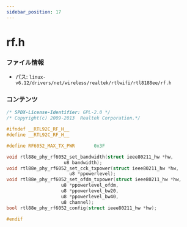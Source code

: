 ```yaml
---
sidebar_position: 17
---
```

# rf.h

### ファイル情報

- パス: `linux-v6.12/drivers/net/wireless/realtek/rtlwifi/rtl8188ee/rf.h`

### コンテンツ

```h
/* SPDX-License-Identifier: GPL-2.0 */
/* Copyright(c) 2009-2013  Realtek Corporation.*/

#ifndef __RTL92C_RF_H__
#define __RTL92C_RF_H__

#define RF6052_MAX_TX_PWR		0x3F

void rtl88e_phy_rf6052_set_bandwidth(struct ieee80211_hw *hw,
				     u8 bandwidth);
void rtl88e_phy_rf6052_set_cck_txpower(struct ieee80211_hw *hw,
				       u8 *ppowerlevel);
void rtl88e_phy_rf6052_set_ofdm_txpower(struct ieee80211_hw *hw,
					u8 *ppowerlevel_ofdm,
					u8 *ppowerlevel_bw20,
					u8 *ppowerlevel_bw40,
					u8 channel);
bool rtl88e_phy_rf6052_config(struct ieee80211_hw *hw);

#endif

```

